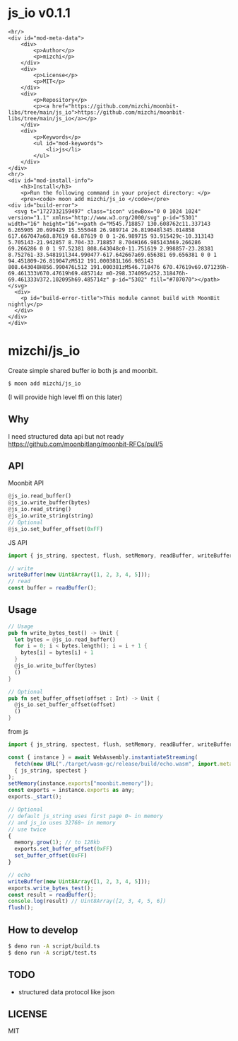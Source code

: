 
<div id="mod-info">
    <h1 id="mod-title"> js_io <span id="mod-version">v0.1.1</span></h1>
    
    <hr/>
    <div id="mod-meta-data">
        <div>
            <p>Author</p>
            <p>mizchi</p>
        </div>
        <div>
            <p>License</p>
            <p>MIT</p>
        </div>
        <div>
            <p>Repository</p>
            <p><a href="https://github.com/mizchi/moonbit-libs/tree/main/js_io">https://github.com/mizchi/moonbit-libs/tree/main/js_io</a></p>
        </div>
        <div>
            <p>Keywords</p>
            <ul id="mod-keywords">
                <li>js</li>
            </ul>
        </div>
    </div>
    <hr/>
    <div id="mod-install-info">
        <h3>Install</h3>
        <p>Run the following command in your project directory: </p>
        <pre><code> moon add mizchi/js_io </code></pre>
    <div id="build-error"> 
      <svg t="1727332159497" class="icon" viewBox="0 0 1024 1024" version="1.1" xmlns="http://www.w3.org/2000/svg" p-id="5301" width="16" height="16"><path d="M545.718857 130.608762c11.337143 6.265905 20.699429 15.555048 26.989714 26.819048l345.014858 617.667047a68.87619 68.87619 0 0 1-26.989715 93.915429c-10.313143 5.705143-21.942857 8.704-33.718857 8.704H166.985143A69.266286 69.266286 0 0 1 97.52381 808.643048c0-11.751619 2.998857-23.28381 8.752761-33.548191l344.990477-617.642667a69.656381 69.656381 0 0 1 94.451809-26.819047zM512 191.000381L166.985143 808.643048H856.990476L512 191.000381zM546.718476 670.47619v69.071239h-69.461333V670.47619h69.485714z m0-298.374095v252.318476h-69.461333V372.102095h69.485714z" p-id="5302" fill="#707070"></path></svg>
      <div>
        <p id="build-error-title">This module cannot build with MoonBit nightly</p>
      </div>
    </div>
    </div>
</div>



# mizchi/js_io

Create simple shared buffer io both js and moonbit.

```bash
$ moon add mizchi/js_io
```

(I will provide high level ffi on this later)

## Why

I need structured data api but not ready https://github.com/moonbitlang/moonbit-RFCs/pull/5

## API

Moonbit API

```rust
@js_io.read_buffer()
@js_io.write_buffer(bytes)
@js_io.read_string()
@js_io.write_string(string)
// Optional
@js_io.set_buffer_offset(0xFF)
```

JS API

```js
import { js_string, spectest, flush, setMemory, readBuffer, writeBuffer } from "./.mooncakes/mizchi/js_io/dist/mod.js"

// write
writeBuffer(new Uint8Array([1, 2, 3, 4, 5]));
// read
const buffer = readBuffer();
```

## Usage

```rust
// Usage
pub fn write_bytes_test() -> Unit {
  let bytes = @js_io.read_buffer()
  for i = 0; i < bytes.length(); i = i + 1 {
    bytes[i] = bytes[i] + 1
  }
  @js_io.write_buffer(bytes)
  ()
}

// Optional
pub fn set_buffer_offset(offset : Int) -> Unit {
  @js_io.set_buffer_offset(offset)
  ()
}
```

from js

```js
import { js_string, spectest, flush, setMemory, readBuffer, writeBuffer, setBufferOffset } from "./.mooncakes/mizchi/js_io/dist/mod.js"

const { instance } = await WebAssembly.instantiateStreaming(
  fetch(new URL("./target/wasm-gc/release/build/echo.wasm", import.meta.url)),
  { js_string, spectest }
);
setMemory(instance.exports["moonbit.memory"]);
const exports = instance.exports as any;
exports._start();

// Optional
// default js_string uses first page 0~ in memory
// and js_io uses 32768~ in memory
// use twice
{
  memory.grow(1); // to 128kb
  exports.set_buffer_offset(0xFF)
  set_buffer_offset(0xFF)
}

// echo
writeBuffer(new Uint8Array([1, 2, 3, 4, 5]));
exports.write_bytes_test();
const result = readBuffer();
console.log(result) // Uint8Array([2, 3, 4, 5, 6])
flush();
```

## How to develop

```bash
$ deno run -A script/build.ts
$ deno run -A script/test.ts
```

## TODO

- structured data protocol like json

## LICENSE

MIT